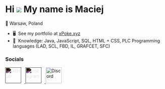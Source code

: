 Hi ![](https://user-images.githubusercontent.com/18350557/176309783-0785949b-9127-417c-8b55-ab5a4333674e.gif) My name is Maciej
==============================================================================================================================

📌 Warsaw, Poland

* 🖥️  See my portfolio at [xPoke.xyz](https://www.xpoke.xyz)
* 🧠  Knowledge: Java, JavaScript, SQL, HTML + CSS, PLC Programming languages (LAD, SCL, FBD, IL, GRAFCET, SFC)

### Socials

<!-- GitHub -->
<a href="https://github.com/xpokeee" target="_blank">
    <img src="https://cdn-icons-png.flaticon.com/512/25/25231.png" style="height: 50px; width: 50px; margin-right: 10px; filter: invert(1);" alt="GitHub">
</a>

<!-- Instagram -->
<a href="https://instagram.com/xpoke_" target="_blank">
    <img src="https://cdn-icons-png.flaticon.com/512/87/87390.png" style="height: 50px; width: 50px; margin-right: 10px; filter: invert(1);" alt="Instagram">
</a>

<!-- Discord -->
<a href="https://discord.com/users/xpoke_" target="_blank">
    <img src="https://cdn-icons-png.flaticon.com/512/2111/2111370.png" style="height: 50px; width: 50px; margin-right: 10px;" alt="Discord">
</a>
